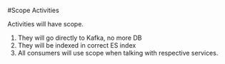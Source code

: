 #Scope Activities

Activities will have scope.

1. They will go directly to Kafka, no more DB
2. They will be indexed in correct ES index
3. All consumers will use scope when talking with respective services.
